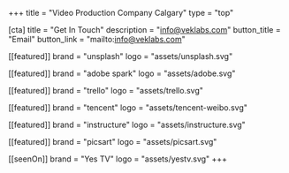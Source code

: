 +++
title = "Video Production Company Calgary"
type = "top"

[cta]
title = "Get In Touch"
description = "info@veklabs.com"
button_title = "Email"
button_link = "mailto:info@veklabs.com"

[[featured]]
brand = "unsplash"
logo = "assets/unsplash.svg"

[[featured]]
brand = "adobe spark"
logo = "assets/adobe.svg"

[[featured]]
brand = "trello"
logo = "assets/trello.svg"

[[featured]]
brand = "tencent"
logo = "assets/tencent-weibo.svg"

[[featured]]
brand = "instructure"
logo = "assets/instructure.svg"

[[featured]]
brand = "picsart"
logo = "assets/picsart.svg"

[[seenOn]]
brand = "Yes TV"
logo = "assets/yestv.svg"
+++
